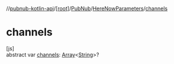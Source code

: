 //[pubnub-kotlin-api](../../../../index.md)/[[root]](../../index.md)/[PubNub](../index.md)/[HereNowParameters](index.md)/[channels](channels.md)

# channels

[js]\
abstract var [channels](channels.md): [Array](https://kotlinlang.org/api/latest/jvm/stdlib/kotlin-stdlib/kotlin/-array/index.html)&lt;[String](https://kotlinlang.org/api/latest/jvm/stdlib/kotlin-stdlib/kotlin/-string/index.html)&gt;?
